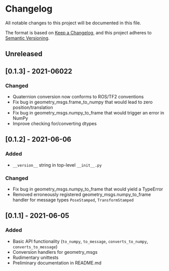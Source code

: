 # Changelog
All notable changes to this project will be documented in this file.

The format is based on [Keep a Changelog](https://keepachangelog.com/en/1.0.0/),
and this project adheres to [Semantic Versioning](https://semver.org/spec/v2.0.0.html).

## Unreleased

## [0.1.3] - 2021-06022
### Changed
- Quaternion conversion now conforms to ROS/TF2 conventions
- Fix bug in geometry_msgs.frame_to_numpy that would lead to zero 
  position/translation
- Fix bug in geometry_msgs.numpy_to_frame that would trigger an error in NumPy
- Improve checking for/converting dtypes

## [0.1.2] - 2021-06-06
### Added
- `__version__` string in top-level `__init__.py`

### Changed
- Fix bug in geometry_msgs.numpy_to_frame that would yield a TypeError
- Removed erroneously registered geometry_msgs.numpy_to_frame handler for
  message types `PoseStamped`, `TransformStamped`


## [0.1.1] - 2021-06-05
### Added
- Basic API functionality (`to_numpy`, `to_message`, `converts_to_numpy`,
  `converts_to_message`)
- Conversion handlers for geometry_msgs
- Rudimentary unittests
- Preliminary documentation in README.md
